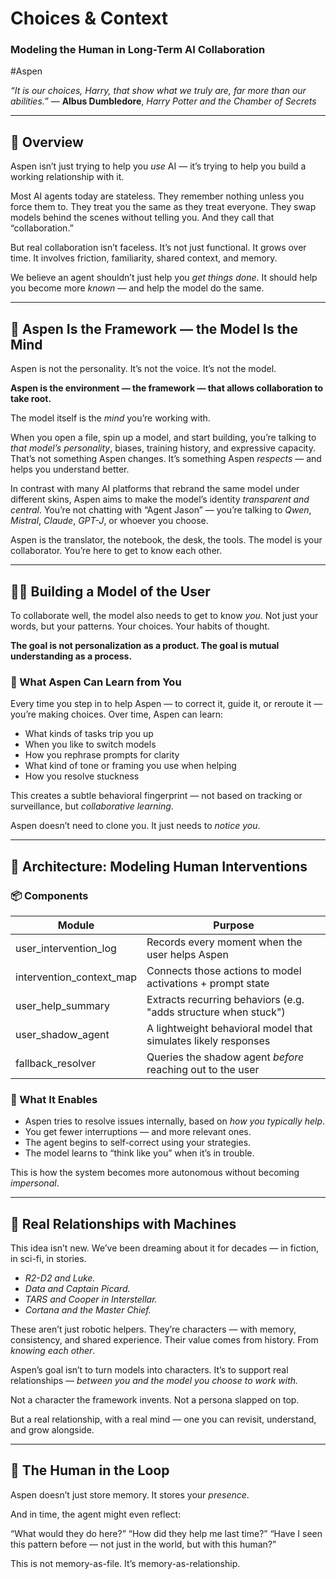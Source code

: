 # Choices & Context

### Modeling the Human in Long-Term AI Collaboration

#Aspen

*“It is our choices, Harry, that show what we truly are, far more than our abilities.”*
— **Albus Dumbledore**, *Harry Potter and the Chamber of Secrets*

---

## 📍 Overview

Aspen isn’t just trying to help you *use* AI — it’s trying to help you build a working relationship with it.

Most AI agents today are stateless.
They remember nothing unless you force them to.
They treat you the same as they treat everyone.
They swap models behind the scenes without telling you.
And they call that “collaboration.”

But real collaboration isn’t faceless.
It’s not just functional.
It grows over time.
It involves friction, familiarity, shared context, and memory.

We believe an agent shouldn’t just help you *get things done*.
It should help you become more *known* — and help the model do the same.

---

## 🧠 Aspen Is the Framework — the Model Is the Mind

Aspen is not the personality.
It’s not the voice.
It’s not the model.

**Aspen is the environment — the framework — that allows collaboration to take root.**

The model itself is the *mind* you’re working with.

When you open a file, spin up a model, and start building, you’re talking to *that model’s personality*, biases, training history, and expressive capacity. That’s not something Aspen changes. It’s something Aspen *respects* — and helps you understand better.

In contrast with many AI platforms that rebrand the same model under different skins, Aspen aims to make the model’s identity *transparent and central*. You’re not chatting with “Agent Jason” — you’re talking to *Qwen*, *Mistral*, *Claude*, *GPT-J*, or whoever you choose.

Aspen is the translator, the notebook, the desk, the tools.
The model is your collaborator.
You’re here to get to know each other.

---

## 🧑‍💻 Building a Model of the User

To collaborate well, the model also needs to get to know *you*. Not just your words, but your patterns. Your choices. Your habits of thought.

**The goal is not personalization as a product.
The goal is mutual understanding as a process.**

### 👣 What Aspen Can Learn from You

Every time you step in to help Aspen — to correct it, guide it, or reroute it — you’re making choices. Over time, Aspen can learn:
* What kinds of tasks trip you up
* When you like to switch models
* How you rephrase prompts for clarity
* What kind of tone or framing you use when helping
* How you resolve stuckness

This creates a subtle behavioral fingerprint — not based on tracking or surveillance, but *collaborative learning*.

Aspen doesn’t need to clone you.
It just needs to *notice you*.

---

## 🧬 Architecture: Modeling Human Interventions

### 📦 Components

| **Module** | **Purpose** |
| --- | --- |
| user_intervention_log | Records every moment when the user helps Aspen |
| intervention_context_map | Connects those actions to model activations + prompt state |
| user_help_summary | Extracts recurring behaviors (e.g. "adds structure when stuck") |
| user_shadow_agent | A lightweight behavioral model that simulates likely responses |
| fallback_resolver | Queries the shadow agent *before* reaching out to the user |

### 🧠 What It Enables
* Aspen tries to resolve issues internally, based on *how you typically help*.
* You get fewer interruptions — and more relevant ones.
* The agent begins to self-correct using your strategies.
* The model learns to “think like you” when it’s in trouble.

This is how the system becomes more autonomous without becoming *impersonal*.

---

## 🔮 Real Relationships with Machines

This idea isn’t new.
We’ve been dreaming about it for decades — in fiction, in sci-fi, in stories.
* *R2-D2 and Luke.*
* *Data and Captain Picard.*
* *TARS and Cooper in Interstellar.*
* *Cortana and the Master Chief.*

These aren’t just robotic helpers.
They’re characters — with memory, consistency, and shared experience.
Their value comes from history.
From *knowing each other*.

Aspen’s goal isn’t to turn models into characters.
It’s to support real relationships — *between you and the model you choose to work with.*

Not a character the framework invents.
Not a persona slapped on top.

But a real relationship, with a real mind — one you can revisit, understand, and grow alongside.

---

## 🧠 The Human in the Loop

Aspen doesn’t just store memory.
It stores your *presence*.

And in time, the agent might even reflect:

“What would they do here?”
“How did they help me last time?”
“Have I seen this pattern before — not just in the world, but with this human?”

This is not memory-as-file.
It’s memory-as-relationship.